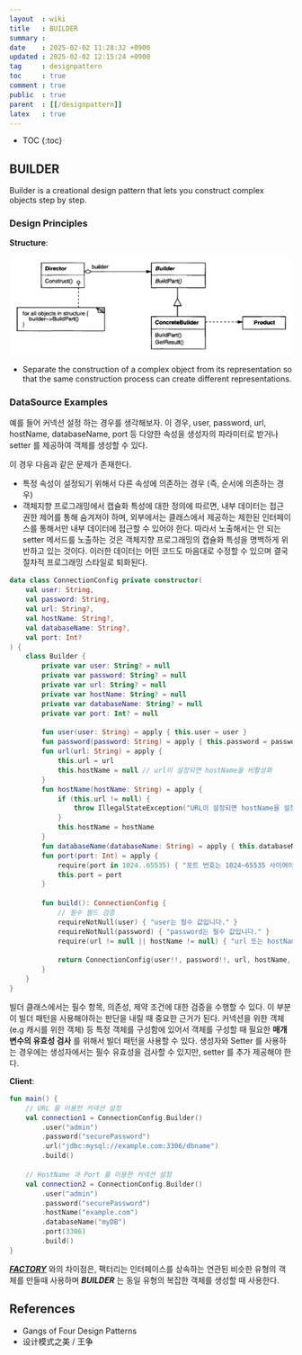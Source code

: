 ```yaml
---
layout  : wiki
title   : BUILDER
summary : 
date    : 2025-02-02 11:28:32 +0900
updated : 2025-02-02 12:15:24 +0900
tag     : designpattern
toc     : true
comment : true
public  : true
parent  : [[/designpattern]]
latex   : true
---
```

* TOC
{:toc}

## BUILDER

Builder is a creational design pattern that lets you construct complex objects step by step.

### Design Principles

__Structure__:

![](/resource/wiki/designpattern-builder/builder.png)

- Separate the construction of a complex object from its representation so that the same construction process can create different representations.

### DataSource Examples

예를 들어 커넥션 설정 하는 경우를 생각해보자. 이 경우, user, password, url, hostName, databaseName, port 등 다양한 속성을
생성자의 파라미터로 받거나 setter 를 제공하여 객체를 생성할 수 있다.

이 경우 다음과 같은 문제가 존재한다.
- 특정 속성이 설정되기 위해서 다른 속성에 의존하는 경우 (즉, 순서에 의존하는 경우)
- 객체지향 프로그래밍에서 캡슐화 특성에 대한 정의에 따르면, 내부 데이터는 접근 권한 제어를 통해 숨겨져야 하며, 외부에서는 클래스에서 제공하는 제한된 인터페이스를 통해서만 내부 데이터에 접근할 수 있어야 한다. 따라서 노출해서는 안 되는 setter 메서드를 노출하는 것은 객체지향 프로그래밍의 캡슐화 특성을 명백하게 위반하고 있는 것이다. 이러한 데이터는 어떤 코드도 마음대로 수정할 수 있으며 결국 절차적 프로그래밍 스타일로 퇴화된다.

```kotlin
data class ConnectionConfig private constructor(
    val user: String,
    val password: String,
    val url: String?,
    val hostName: String?,
    val databaseName: String?,
    val port: Int?
) {
    class Builder {
        private var user: String? = null
        private var password: String? = null
        private var url: String? = null
        private var hostName: String? = null
        private var databaseName: String? = null
        private var port: Int? = null

        fun user(user: String) = apply { this.user = user }
        fun password(password: String) = apply { this.password = password }
        fun url(url: String) = apply { 
            this.url = url 
            this.hostName = null // url이 설정되면 hostName을 비활성화
        }
        fun hostName(hostName: String) = apply { 
            if (this.url != null) {
                throw IllegalStateException("URL이 설정되면 hostName을 설정할 수 없습니다.")
            }
            this.hostName = hostName 
        }
        fun databaseName(databaseName: String) = apply { this.databaseName = databaseName }
        fun port(port: Int) = apply { 
            require(port in 1024..65535) { "포트 번호는 1024~65535 사이여야 합니다." }
            this.port = port 
        }

        fun build(): ConnectionConfig {
            // 필수 필드 검증
            requireNotNull(user) { "user는 필수 값입니다." }
            requireNotNull(password) { "password는 필수 값입니다." }
            require(url != null || hostName != null) { "url 또는 hostName 중 하나는 필수입니다." }
            
            return ConnectionConfig(user!!, password!!, url, hostName, databaseName, port)
        }
    }
}
```

빌더 클래스에서는 필수 항목, 의존성, 제약 조건에 대한 검증을 수행할 수 있다. 이 부분이 빌더 패턴을 사용해야하는 판단을 내릴 때 중요한 근거가 된다.
커넥션을 위한 객체(e.g 캐시를 위한 객체) 등 특정 객체를 구성함에 있어서 객체를 구성할 때 필요한 __매개변수의 유효성 검사__ 를 위해서 빌더 패턴을 사용할 수 있다.
생성자와 Setter 를 사용하는 경우에는 생성자에서는 필수 유효성을 검사할 수 있지만, setter 를 추가 제공해야 한다.

__Client__:

```kotlin
fun main() {
    // URL 을 이용한 커넥션 설정
    val connection1 = ConnectionConfig.Builder()
        .user("admin")
        .password("securePassword")
        .url("jdbc:mysql://example.com:3306/dbname")
        .build()
    
    // HostName 과 Port 를 이용한 커넥션 설정
    val connection2 = ConnectionConfig.Builder()
        .user("admin")
        .password("securePassword")
        .hostName("example.com")
        .databaseName("myDB")
        .port(3306)
        .build()
}
```

___[FACTORY](https://klarciel.net/wiki/designpattern/designpattern-factory/)___ 와의 차이점은, 팩터리는 인터페이스를 상속하는 연관된 비슷한 유형의 객체를 만들때 사용하며
___BUILDER___ 는 동일 유형의 복잡한 객체를 생성할 때 사용한다.

## References

- Gangs of Four Design Patterns
- 设计模式之美 / 王争
